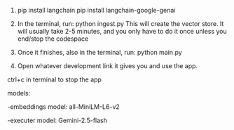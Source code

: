 1.
      pip install langchain
      pip install langchain-google-genai

1. In the terminal, run:
   python ingest.py
This will create the vector store. It will usually take 2-5 minutes, and you only have to do it once unless you end/stop the codespace


3. Once it finishes, also in the terminal, run:
   python main.py
4. Open whatever development link it gives you and use the app.

ctrl+c in terminal to stop the app

models: 

-embeddings model: all-MiniLM-L6-v2

-executer model: Gemini-2.5-flash
